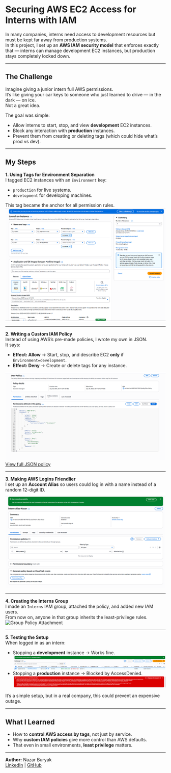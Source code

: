 # Securing AWS EC2 Access for Interns with IAM

In many companies, interns need access to development resources but must be kept far away from production systems.  
In this project, I set up an **AWS IAM security model** that enforces exactly that — interns can manage development EC2 instances, but production stays completely locked down.

---

## The Challenge
Imagine giving a junior intern full AWS permissions.  
It’s like giving your car keys to someone who just learned to drive — in the dark — on ice.  
Not a great idea.

The goal was simple:
- Allow interns to start, stop, and view **development** EC2 instances.
- Block any interaction with **production** instances.
- Prevent them from creating or deleting tags (which could hide what’s prod vs dev).

---

## My Steps

**1. Using Tags for Environment Separation**  
I tagged EC2 instances with an `Environment` key:
- `production` for live systems.
- `development` for developing machines.

This tag became the anchor for all permission rules.  
![EC2 Tags](images/ec2-tags.png)

---

**2. Writing a Custom IAM Policy**  
Instead of using AWS’s pre-made policies, I wrote my own in JSON.  
It says:  
- **Effect: Allow** → Start, stop, and describe EC2 **only** if `Environment=development`.  
- **Effect: Deny** → Create or delete tags for any instance.  

![Policy JSON](images/json-policy.png)  
[View full JSON policy](policy/dev-ec2-policy.json)

---

**3. Making AWS Logins Friendlier**  
I set up an **Account Alias** so users could log in with a name instead of a random 12-digit ID.  
![Account Alias](images/account-alias.png)

---

**4. Creating the Interns Group**  
I made an `Interns` IAM group, attached the policy, and added new IAM users.  
From now on, anyone in that group inherits the least-privilege rules.  
![Group Policy Attachment](images/group-policy-attach.png)

---

**5. Testing the Setup**  
When logged in as an intern:
- Stopping a **development** instance → Works fine.  
  ![Access Allowed - Dev](images/access-allowed-dev.png)
- Stopping a **production** instance → Blocked by AccessDenied.  
  ![Access Denied - Prod](images/access-denied-prod.png)

It’s a simple setup, but in a real company, this could prevent an expensive outage.

---

## What I Learned
- How to **control AWS access by tags**, not just by service.
- Why **custom IAM policies** give more control than AWS defaults.
- That even in small environments, **least privilege** matters.

---


**Author:** Nazar Buryak  
[LinkedIn](https://linkedin.com/in/yourprofile) | [GitHub](https://github.com/yourprofile)
